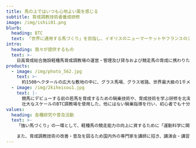 ```yaml
---
title: 馬の上ではいつも心地よい風を感じる
subtitle: 育成調教技術者養成研修
image: /img/ishii01.png
blurb:
  heading: BTC
  text: 「世界に通用する馬づくり」を目指し、イギリスのニューマーケットやフランスのシャンティイに匹敵する育成調教場として平成5年10月7日に開場。
intro:
  heading: 我々が提供するもの
  text: >-
    日高育成総合施設軽種馬育成調教場の運営・管理及び貸与および競走馬の育成に携わりたい人間を受け入れての育成調教技術者養成研修、競走馬育成に関わる各種研究や普及などを行っている公益法人です。
products:
  - image: /img/photo_562.jpg
    text: >-
      約1500ヘクタールの広大な敷地の中に、グラス馬場、グラス坂路、世界最大級の1千メートル屋内直線、600メートル屋内トラック、1200・1600メートルダート直線、800メートルトラック(平成6年)、2400メートル坂路芝馬場(平成6年)、1600メートルトラック(平成8年)、1千メートル屋内坂路馬場(平成11年竣工、平成18年延長)を管理運営してます。
  - image: /img/2kiheisou1.jpg
    text: |-
      競馬にデビューする前の若馬を育成するための騎乗技術や、育成技術を学ぶ研修を北海道で行っています。
      壮大なスケールのBTC調教場を使用した、他にはない騎乗指導を行い、初心者でも十分な技術を習得する事が出来ます。
values:
  heading: 各種研究や普及活動
  text: >-
    「強い馬づくり」の一環として、軽種馬の競走能力の向上に資するために「運動科学に関する調査」と「育成期のトレーニング障害に関する調査」等の調査研究をすすめています。

    また、育成調教技術の改善・普及を図るため国内外の専門家を講師に招き、講演会・講習会を行っています。
---
```


